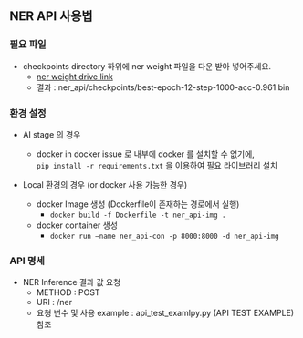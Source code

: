 ## NER API 사용법

### 필요 파일
- checkpoints directory 하위에 ner weight 파일을 다운 받아 넣어주세요.
  - [ner weight drive link](https://drive.google.com/file/d/1-USuCT7FYF3p9UFTalHl-RsQoJZxLaue/view?usp=sharing)
  - 결과 : ner_api/checkpoints/best-epoch-12-step-1000-acc-0.961.bin

### 환경 설정
- AI stage 의 경우
  - docker in docker issue 로 내부에 docker 를 설치할 수 없기에,  
  ```pip install -r requirements.txt``` 을 이용하여 필요 라이브러리 설치
  
- Local 환경의 경우 (or docker 사용 가능한 경우)
  - docker Image 생성 (Dockerfile이 존재하는 경로에서 실행)
    - ```docker build -f Dockerfile -t ner_api-img .```
  - docker container 생성
    - ```docker run —name ner_api-con -p 8000:8000 -d ner_api-img```

### API 명세
- NER Inference 결과 값 요청
  - METHOD : POST
  - URI : /ner
  - 요쳥 변수 및 사용 example : api_test_examlpy.py (API TEST EXAMPLE) 참조

